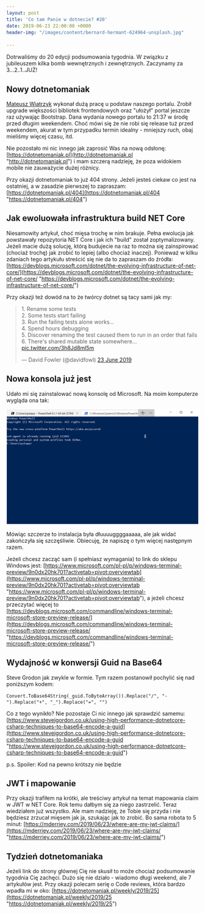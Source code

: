 ```yaml
---
layout: post
title: 'Co tam Panie w dotnecie? #20'
date: 2019-06-23 22:00:00 +0000
header-img: "/images/content/bernard-hermant-624964-unsplash.jpg"

---
```

Dotrwaliśmy do 20 edycji podsumowania tygodnia. W związku z jubileuszem kilka bomb wewnętrznych i zewnętrznych. Zaczynamy za 3...2..1..JUŻ!

## Nowy dotnetomaniak

[Mateusz Wiatrzyk](https://www.linkedin.com/in/mateusz-wiatrzyk-91637516b/) wykonał dużą pracę u podstaw naszego portalu. Zrobił upgrade większości bibliotek frontendowych oraz "ułożył" portal jeszcze raz używając Bootstrap. Dana wydania nowego portalu to 21:37 w środę przed długim weekendem. Choć mówi się że nie robi się release tuż przed weekendem, akurat w tym przypadku termin idealny - mniejszy ruch, obaj mieliśmy więcej czasu, itd.

Nie pozostało mi nic innego jak zaprosić Was na nową odsłonę: [https://dotnetomaniak.pl](http://dotnetomaniak.pl "http://dotnetomaniak.pl") i mam szczerą nadzieję, że poza widokiem mobile nie zauważycie dużej różnicy.

Przy okazji dotnetomaniak to już 404 strony. Jeżeli jesteś ciekaw co jest na ostatniej, a w zasadzie pierwszej to zapraszam: [https://dotnetomaniak.pl/404](https://dotnetomaniak.pl/404 "https://dotnetomaniak.pl/404")

## Jak ewoluowała infrastruktura build NET Core

Niesamowity artykuł, choć mięsa trochę w nim brakuje. Pełna ewolucja jak powstawały repozytoria NET Core i jak ich "build" został zoptymalizowany. Jeżeli macie dużą solucję, którą budujecie na raz to można się zainspirować (chociaż trochę) jak zrobić to lepiej (albo chociaż inaczej). Ponieważ w kilku zdaniach tego artykułu streścić się nie da to zapraszam do źródła: [https://devblogs.microsoft.com/dotnet/the-evolving-infrastructure-of-net-core/](https://devblogs.microsoft.com/dotnet/the-evolving-infrastructure-of-net-core/ "https://devblogs.microsoft.com/dotnet/the-evolving-infrastructure-of-net-core/")

Przy okazji też dowód na to że twórcy dotnet są tacy sami jak my:
<blockquote class="twitter-tweet" data-lang="en-gb"><p lang="en" dir="ltr">1. Rename some tests<br>2. Some tests start failing<br>3. Run the failing tests alone works...<br>4. Spend hours debugging<br>5. Discover renaming the test caused them to run in an order that fails<br>6. There's shared mutable state somewhere... <a href="https://t.co/3h8Jd8ml5m">pic.twitter.com/3h8Jd8ml5m</a></p>— David Fowler (@davidfowl) <a href="https://twitter.com/davidfowl/status/1142618508561244160?ref_src=twsrc%5Etfw">23 June 2019</a></blockquote>
<script async src="https://platform.twitter.com/widgets.js" charset="utf-8"></script>

## Nowa konsola już jest

Udało mi się zainstalować nową konsolę od Microsoft. Na moim komputerze wygląda ona tak:

![](/images/content/cmd.png)

Mówiąc szczerze to instalacja była dłuuuuggggaaaaa, ale jak widać zakończyła się szczęśliwie. Obiecuję, że napiszę o tym więcej następnym razem.

Jeżeli chcesz zacząć sam (i spełniasz wymagania) to link do sklepu Windows jest: [https://www.microsoft.com/pl-pl/p/windows-terminal-preview/9n0dx20hk701?activetab=pivot:overviewtab](https://www.microsoft.com/pl-pl/p/windows-terminal-preview/9n0dx20hk701?activetab=pivot:overviewtab "https://www.microsoft.com/pl-pl/p/windows-terminal-preview/9n0dx20hk701?activetab=pivot:overviewtab"), a jeżeli chcesz przeczytać więcej to [https://devblogs.microsoft.com/commandline/windows-terminal-microsoft-store-preview-release/](https://devblogs.microsoft.com/commandline/windows-terminal-microsoft-store-preview-release/ "https://devblogs.microsoft.com/commandline/windows-terminal-microsoft-store-preview-release/")

## Wydajność w konwersji Guid na Base64 

Steve Grodon jak zwykle w formie. Tym razem postanowił pochylić się nad poniższym kodem:

    Convert.ToBase64String(_guid.ToByteArray()).Replace("/", "-").Replace("+", "_").Replace("=", "")

Co z tego wynikło? Nie pozostaje Ci nic innego jak sprawdzić samemu: [https://www.stevejgordon.co.uk/using-high-performance-dotnetcore-csharp-techniques-to-base64-encode-a-guid](https://www.stevejgordon.co.uk/using-high-performance-dotnetcore-csharp-techniques-to-base64-encode-a-guid "https://www.stevejgordon.co.uk/using-high-performance-dotnetcore-csharp-techniques-to-base64-encode-a-guid")

p.s. Spoiler: Kod na pewno krótszy nie będzie 

## JWT i mapowanie

Przy okazji trafiłem na krótki, ale treściwy artykuł na temat mapowania claim w JWT w NET Core. Rok temu dałbym się za niego zastrzelić. Teraz wiedziałem już wszystko. Ale mam nadzieję, że Tobie się przyda i nie będziesz zrzucał mięsem jak ja, szukając jak to zrobić. Bo sama robota to 5 minut: [https://mderriey.com/2019/06/23/where-are-my-jwt-claims/](https://mderriey.com/2019/06/23/where-are-my-jwt-claims/ "https://mderriey.com/2019/06/23/where-are-my-jwt-claims/")

## Tydzień dotnetomaniaka

Jeżeli link do strony głównej Cię nie skusił to może chociaż podsumowanie tygodnia Cię zachęci. Dużo się nie działo - wiadomo długi weekend, ale 7 artykułów jest. Przy okazji polecam serię o Code reviews, która bardzo wpadła mi w oko: [https://dotnetomaniak.pl/weekly/2019/25](https://dotnetomaniak.pl/weekly/2019/25 "https://dotnetomaniak.pl/weekly/2019/25")